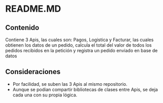 # README.MD

## Contenido
Contiene 3 Apis, las cuales son: Pagos, Logistica y Facturar, las cuales obtienen los datos de un pedido, calcula el total del valor de todos los pedidos recibidos en la petición y registra un pedido enviado en base de datos  

## Consideraciones
- Por facilidad, se suben las 3 Apis al mismo repositorio.
- Aunque se podian compartir bibliotecas de clases entre Apis, se deja cada una con su propia lógica.
